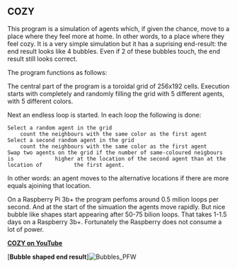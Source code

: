 

## COZY

This program is a simulation of agents which, if given the chance, move to a place where they feel more at home. In other words, to a place where they feel cozy. It is a very simple simulation but it has a suprising end-result: the end result looks like 4 bubbles. Even if 2 of these bubbles touch, the end result still looks correct.


The program functions as follows:

The central part of the program is a toroidal grid of 256x192 cells. Execution starts with completely and randomly filling the grid with 5 different agents, with 5 different colors.

Next an endless loop is started. In each loop the following is done:

	Select a random agent in the grid
		count the neighbours with the same color as the first agent
	Select a second random agent in the grid
		count the neighbours with the same color as the first agent 	
	Swap two agents on the grid if the number of same-coloured neigbours is 			higher at the location of the second agent than at the location of 			the first agent.

In other words: an agent moves to the alternative locations if there are more equals ajoining that location.
	
On a Raspberry Pi 3b+ the program perfoms around 0.5 milion loops per second. And at the start of the simuation the agents move rapidly. But nice bubble like shapes start appearing after 50-75 bilion loops. That takes 1-1.5 days on a Raspberry 3b+. Fortunately the Raspberry does not consume a lot of power.



[**COZY on YouTube**](https://www.youtube.com/watch?v=tQSjMcs5nKY)


[**Bubble shaped end result**]![Bubbles_PFW](https://user-images.githubusercontent.com/4964288/155994560-7ea86862-5faa-40c9-ac28-14ce38ce3d4e.jpg)




